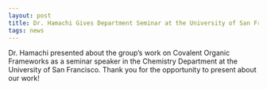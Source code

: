 ```yaml
---
layout: post
title: Dr. Hamachi Gives Department Seminar at the University of San Francisco
tags: news
---
```


Dr. Hamachi presented about the group’s work on Covalent Organic Frameworks as a seminar speaker in the Chemistry Department at the University of San Francisco. Thank you for the opportunity to present about our work!
